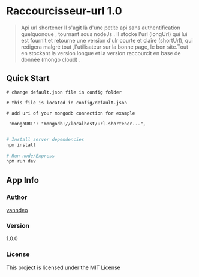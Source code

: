 # Raccourcisseur-url 1.0

> Api url shortener
Il s'agit là d'une petite api sans authentification quelquonque , tournant sous nodeJs . Il stocke l'url (longUrl) qui lui est fournit et retourne une version d'ulr courte et claire (shortUrl), qui redigera malgré tout ,l'utilisateur sur la bonne page, le bon site.Tout en stockant la version longue et la version raccourcit en base de donnée (mongo cloud) .

## Quick Start

```
# change default.json file in config folder

# this file is located in config/default.json

# add uri of your mongodb connection for example

 "mongoURI": "mongodb://localhost/url-shortener...",
 
```

```bash
# Install server dependencies
npm install

# Run node/Express 
npm run dev

```

## App Info

### Author
[yanndeo](http://www.yanndeo.xyz)

### Version

1.0.0

### License

This project is licensed under the MIT License
